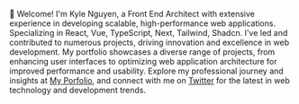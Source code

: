 👋 Welcome! I'm Kyle Nguyen, a Front End Architect with extensive experience in developing scalable, high-performance web applications. Specializing in React, Vue, TypeScript, Next, Tailwind, Shadcn. I've led and contributed to numerous projects, driving innovation and excellence in web development. My portfolio showcases a diverse range of projects, from enhancing user interfaces to optimizing web application architecture for improved performance and usability. Explore my professional journey and insights at [My Porfolio](https://kylenguyen.net), and connect with me on [Twitter](https://twitter.com/kylengn) for the latest in web technology and development trends.

<!---
kylengn/kylengn is a ✨ special ✨ repository because its `README.md` (this file) appears on your GitHub profile.
You can click the Preview link to take a look at your changes.
--->
